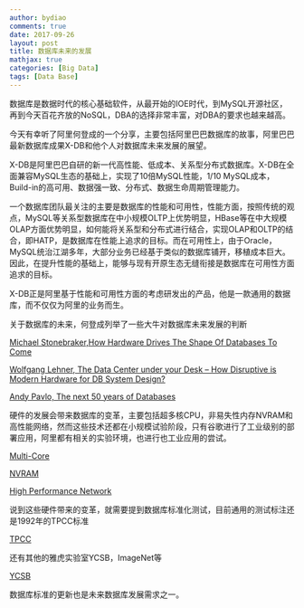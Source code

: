 ```yaml
---
author: bydiao
comments: true
date: 2017-09-26
layout: post
title: 数据库未来的发展
mathjax: true
categories: [Big Data]
tags: [Data Base]
---
```


数据库是数据时代的核心基础软件，从最开始的IOE时代，到MySQL开源社区，再到今天百花齐放的NoSQL，DBA的选择非常丰富，对DBA的要求也越来越高。

今天有幸听了阿里何登成的一个分享，主要包括阿里巴巴数据库的故事，阿里巴巴最新数据库成果X-DB和他个人对数据库未来发展的展望。

X-DB是阿里巴巴自研的新一代高性能、低成本、关系型分布式数据库。X-DB在全面兼容MySQL生态的基础上，实现了10倍MySQL性能，1/10 MySQL成本，Build-in的高可用、数据强一致、分布式、数据生命周期管理能力。

一个数据库团队最关注的主要是数据库的性能和可用性，性能方面，按照传统的观点，MySQL等关系型数据库在中小规模OLTP上优势明显，HBase等在中大规模OLAP方面优势明显，如何能将关系型和分布式进行结合，实现OLAP和OLTP的结合，即HATP，是数据库在性能上追求的目标。而在可用性上，由于Oracle，MySQL统治江湖多年，大部分业务已经基于类似的数据库铺开，移植成本巨大。因此，在提升性能的基础上，能够与现有开原生态无缝衔接是数据库在可用性方面追求的目标。

X-DB正是阿里基于性能和可用性方面的考虑研发出的产品，他是一款通用的数据库，而不仅仅为阿里的业务而生。

关于数据库的未来，何登成列举了一些大牛对数据库未来发展的判断

[Michael Stonebraker,How Hardware Drives The Shape Of Databases To Come](https://www.nextplatform.com/2017/08/15/hardware-drives-shape-databases-come/)

[Wolfgang Lehner, The Data Center under your Desk – How Disruptive is
Modern Hardware for DB System Design?](http://www.vldb.org/pvldb/vol10/p2018-lehner.pdf)

[Andy Pavlo, The next 50 years of Databases](http://www.cs.cmu.edu/~pavlo/blog/2015/09/the-next-50-years-of-databases.html)

硬件的发展会带来数据库的变革，主要包括超多核CPU，非易失性内存NVRAM和高性能网络，然而这些技术还都在小规模试验阶段，只有谷歌进行了工业级别的部署应用，阿里都有相关的实验环境，也进行也工业应用的尝试。

[Multi-Core](http://www.vldb.org/pvldb/vol8/p209-yu.pdf)

[NVRAM](https://www.cs.cmu.edu/~pavlo/slides/nvm-may2016.pdf)

[High Performance Network](https://www.usenix.org/system/files/conference/nsdi14/nsdi14-paper-dragojevic.pdf)

说到这些硬件带来的变革，就需要提到数据库标准化测试，目前通用的测试标注还是1992年的TPCC标准

[TPCC](http://www.tpc.org/tpcc/)

还有其他的雅虎实验室YCSB，ImageNet等

[YCSB](https://en.wikipedia.org/wiki/YCSB)

数据库标准的更新也是未来数据库发展需求之一。


